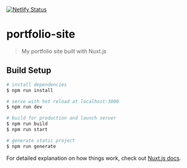 [![Netlify Status](https://api.netlify.com/api/v1/badges/e1853c0e-1495-4cde-8e24-c43a0fb6c45f/deploy-status)](https://app.netlify.com/sites/pensive-varahamihira-7c86b5/deploys)

# portfolio-site

> My portfolio site built with Nuxt.js

## Build Setup

``` bash
# install dependencies
$ npm run install

# serve with hot reload at localhost:3000
$ npm run dev

# build for production and launch server
$ npm run build
$ npm run start

# generate static project
$ npm run generate
```

For detailed explanation on how things work, check out [Nuxt.js docs](https://nuxtjs.org).
